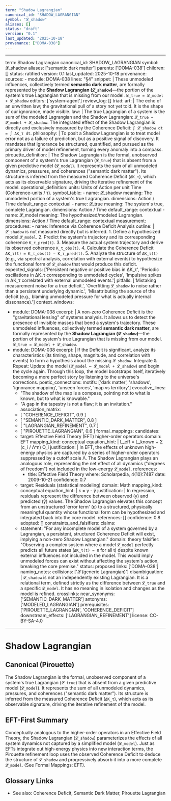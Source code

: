 ```yaml
---
term: "Shadow Lagrangian"
canonical_id: "SHADOW_LAGRANGIAN"
symbol: "𝓛_shadow"
aliases: []
status: "draft"
version: "0.1"
last_updated: "2025-10-18"
provenance: ["DOMA-038"]
---
```


---
term: Shadow Lagrangian
canonical_id: SHADOW_LAGRANGIAN
symbol: 𝓛_shadow
aliases: ['semantic dark matter']
parents: ['DOMA-038']
children: []
status: ratified
version: 0.1
last_updated: 2025-10-18
provenance:
  sources:
    - module: DOMA-038
      lines: "§4"
      snippet: |
        These unmodeled influences, collectively termed **semantic dark matter**, are formally represented by the **Shadow Lagrangian (`𝓛_shadow`)**—the portion of the system's true Lagrangian that is missing from our model. `𝓛_true = 𝓛̂_model + 𝓛_shadow`
  editors: ['system-agent']
  review_log: []
triad:
  art: |
    The echo of an unwritten law; the gravitational pull of a story not yet told. It is the shape of our ignorance, made visible.
  law: |
    The true Lagrangian of a system is the sum of the modeled Lagrangian and the Shadow Lagrangian: `𝓛_true = 𝓛̂_model + 𝓛_shadow`. The integrated effect of the Shadow Lagrangian is directly and exclusively measured by the Coherence Deficit: `∫ 𝓛_shadow dt = ∫ ΔK_τ dt`.
  philosophy: |
    To posit a Shadow Lagrangian is to treat model error not as a failure of prediction, but as a positive signal of discovery. It mandates that ignorance be structured, quantified, and pursued as the primary driver of model refinement, turning every anomaly into a compass.
pirouette_definition: |
  The Shadow Lagrangian is the formal, unobserved component of a system's true Lagrangian (`𝓛_true`) that is absent from a given predictive model (`𝓛̂_model`). It represents the sum of all unmodeled dynamics, pressures, and coherences ("semantic dark matter"). Its structure is inferred from the measured Coherence Deficit (`ΔK_τ`), which acts as its observable signature, driving the iterative refinement of the model.
operational_definition:
  units: Units of Action per unit Time (Coherence-units / τ).
  symbol_table:
    - name: 𝓛_shadow
      meaning: The unmodeled portion of a system's true Lagrangian.
      dimensions: Action / Time
      default_range: contextual
    - name: 𝓛_true
      meaning: The system's true, complete Lagrangian.
      dimensions: Action / Time
      default_range: contextual
    - name: 𝓛̂_model
      meaning: The hypothesized/modeled Lagrangian.
      dimensions: Action / Time
      default_range: contextual
  measurement:
    procedures:
      - name: Inference via Coherence Deficit Analysis
        outline: |
          `𝓛_shadow` is not measured directly but is inferred.
          1. Define a hypothesized model `𝓛̂_model`.
          2. Predict the system's trajectory and its corresponding coherence `K_τ_pred(t)`.
          3. Measure the actual system trajectory and derive its observed coherence `K_τ_obs(t)`.
          4. Calculate the Coherence Deficit `ΔK_τ(t) = K_τ_obs(t) − K_τ_pred(t)`.
          5. Analyze the structure of `ΔK_τ(t)` (e.g., via spectral analysis, correlation with external events) to hypothesize the functional form of `𝓛_shadow` that would produce this deficit.
        expected_signals: ['Persistent negative or positive bias in ΔK_τ', 'Periodic oscillations in ΔK_τ corresponding to unmodeled cycles', 'Impulsive spikes in ΔK_τ correlated with external unmodeled events.']
        pitfalls: ['Mistaking measurement noise for a true deficit.', 'Overfitting `𝓛_shadow` to noise rather than a persistent underlying dynamic.', 'Misattributing the source of the deficit (e.g., blaming unmodeled pressure for what is actually internal dissonance).']
context_windows:
  - module: DOMA-038
    excerpt: |
      A non-zero Coherence Deficit is the "gravitational lensing" of systems analysis. It allows us to detect the presence of invisible masses that bend a system's trajectory. These unmodeled influences, collectively termed **semantic dark matter**, are formally represented by the **Shadow Lagrangian (`𝓛_shadow`)**—the portion of the system's true Lagrangian that is missing from our model. `𝓛_true = 𝓛̂_model + 𝓛_shadow`.
  - module: DOMA-038
    excerpt: |
      If the Deficit is significant, analyze its characteristics (its timing, shape, magnitude, and correlation with events) to form a hypothesis about the missing `𝓛_shadow`. Integrate & Repeat: Update the model (`𝓛̂_model ← 𝓛̂_model + 𝓛̂_shadow`) and begin the cycle again. Through this loop, the model bootstraps itself, iteratively becoming a more perfect story by listening to the universe's corrections.
poetic_connections:
  motifs: ['dark matter', 'shadows', 'ignorance mapping', 'unseen forces', 'map vs territory']
  evocative_lines:
    - "The shadow of the map is a compass, pointing not to what is known, but to what is knowable."
    - "A gap in the tapestry is not a flaw; it is an invitation."
  association_matrix:
    - [ "COHERENCE_DEFICIT", 0.9 ]
    - [ "SEMANTIC_DARK_MATTER", 0.8 ]
    - [ "LAGRANGIAN_REFINEMENT", 0.7 ]
    - [ "PIROUETTE_LAGRANGIAN", 0.6 ]
formal_mappings:
  candidates:
    - target: Effective Field Theory (EFT) higher-order operators
      domain: EFT
      mapping_kind: conceptual
      equation_hint: |
        L_eff = L_known + Σ (c_i / Λ^n) O_i
      justification: |
        In EFT, the effects of unknown high-energy physics are captured by a series of higher-order operators suppressed by a cutoff scale Λ. The Shadow Lagrangian plays an analogous role, representing the net effect of all dynamics ("degrees of freedom") not included in the low-energy `𝓛̂_model`.
      references:
        - title: Effective Field Theory
          where: Scholarpedia, 4(10):7487
          date: 2009-10-21
      confidence: 0.7
    - target: Residuals (statistical modeling)
      domain: Math
      mapping_kind: conceptual
      equation_hint: |
        ε = y - ŷ
      justification: |
        In regression, residuals represent the difference between observed (y) and predicted (ŷ) values. The Shadow Lagrangian elevates this concept from an unstructured 'error term' (ε) to a structured, physically meaningful quantity whose functional form can be hypothesized and integrated back into the core model.
      references: []
      confidence: 0.8
  adopted: []
constraints_and_falsifiers:
  claims:
    - statement: "For any incomplete model of a system governed by a Lagrangian, a persistent, structured Coherence Deficit will exist, implying a non-zero Shadow Lagrangian."
      domain: theory
      falsifier: "Observing a complex system where a model `𝓛̂_model` perfectly predicts all future states (`ΔK_τ(t) = 0` for all t) despite known external influences not included in the model. This would imply unmodeled forces can exist without affecting the system's action, breaking the core premise."
      status: proposed
      links: ['DOMA-038']
naming_notes:
  collisions: ['𝓛 (generic Lagrangian)']
  disambiguation: |
    `𝓛_shadow` is not an independently existing Lagrangian. It is a relational term, defined strictly as the difference between `𝓛_true` and a specific `𝓛̂_model`. It has no meaning in isolation and changes as the model is refined.
crosslinks:
  near_synonyms: ['SEMANTIC_DARK_MATTER']
  antonyms: ['MODELED_LAGRANGIAN']
  prerequisites: ['PIROUETTE_LAGRANGIAN', 'COHERENCE_DEFICIT']
  downstream_effects: ['LAGRANGIAN_REFINEMENT']
license: CC-BY-SA-4.0
---

# Shadow Lagrangian

## Canonical (Pirouette)
The Shadow Lagrangian is the formal, unobserved component of a system's true Lagrangian (`𝓛_true`) that is absent from a given predictive model (`𝓛̂_model`). It represents the sum of all unmodeled dynamics, pressures, and coherences ("semantic dark matter"). Its structure is inferred from the measured Coherence Deficit (`ΔK_τ`), which acts as its observable signature, driving the iterative refinement of the model.

## EFT-First Summary
Conceptually analogous to the higher-order operators in an Effective Field Theory, the Shadow Lagrangian (`𝓛_shadow`) parameterizes the effects of all system dynamics not captured by a simplified model (`𝓛̂_model`). Just as EFTs integrate out high-energy physics into new interaction terms, the Pirouette refinement loop uses the observed Coherence Deficit to deduce the structure of `𝓛_shadow` and progressively absorb it into a more complete `𝓛̂_model`. (See Formal Mappings: EFT).

## Glossary Links
- See also: Coherence Deficit, Semantic Dark Matter, Pirouette Lagrangian